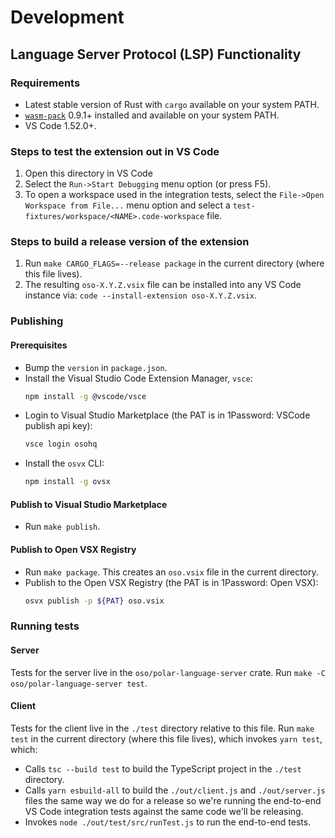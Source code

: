 # Development

## Language Server Protocol (LSP) Functionality

### Requirements

- Latest stable version of Rust with `cargo` available on your system PATH.
- [`wasm-pack`][wasm-pack] 0.9.1+ installed and available on your system PATH.
- VS Code 1.52.0+.

### Steps to test the extension out in VS Code

1. Open this directory in VS Code
2. Select the `Run->Start Debugging` menu option (or press  F5).
3. To open a workspace used in the integration tests, select the
   `File->Open Workspace from File...` menu option and select a
   `test-fixtures/workspace/<NAME>.code-workspace` file.

### Steps to build a release version of the extension

1. Run `make CARGO_FLAGS=--release package` in the current directory (where
   this file lives).
2. The resulting `oso-X.Y.Z.vsix` file can be installed into any VS Code
   instance via: `code --install-extension oso-X.Y.Z.vsix`.

### Publishing

#### Prerequisites

* Bump the `version` in `package.json`.
* Install the Visual Studio Code Extension Manager, `vsce`:
   ```bash
   npm install -g @vscode/vsce
   ```
* Login to Visual Studio Marketplace (the PAT is in 1Password: VSCode publish api key):
   ```bash
   vsce login osohq
   ```
* Install the `osvx` CLI:
   ```bash
   npm install -g ovsx
   ```

#### Publish to Visual Studio Marketplace
* Run `make publish`.

#### Publish to Open VSX Registry
* Run `make package`. This creates an `oso.vsix` file in the current directory.
* Publish to the Open VSX Registry (the PAT is in 1Password: Open VSX):
   ```bash
   osvx publish -p ${PAT} oso.vsix
   ```

### Running tests

#### Server

Tests for the server live in the `oso/polar-language-server` crate. Run `make -C
oso/polar-language-server test`.

#### Client

Tests for the client live in the `./test` directory relative to this file. Run
`make test` in the current directory (where this file lives), which invokes
`yarn test`, which:

- Calls `tsc --build test` to build the TypeScript project in the `./test`
  directory.
- Calls `yarn esbuild-all` to build the `./out/client.js` and `./out/server.js`
  files the same way we do for a release so we're running the end-to-end VS
  Code integration tests against the same code we'll be releasing.
- Invokes `node ./out/test/src/runTest.js` to run the end-to-end tests.

[wasm-pack]: https://rustwasm.github.io/wasm-pack/installer/
